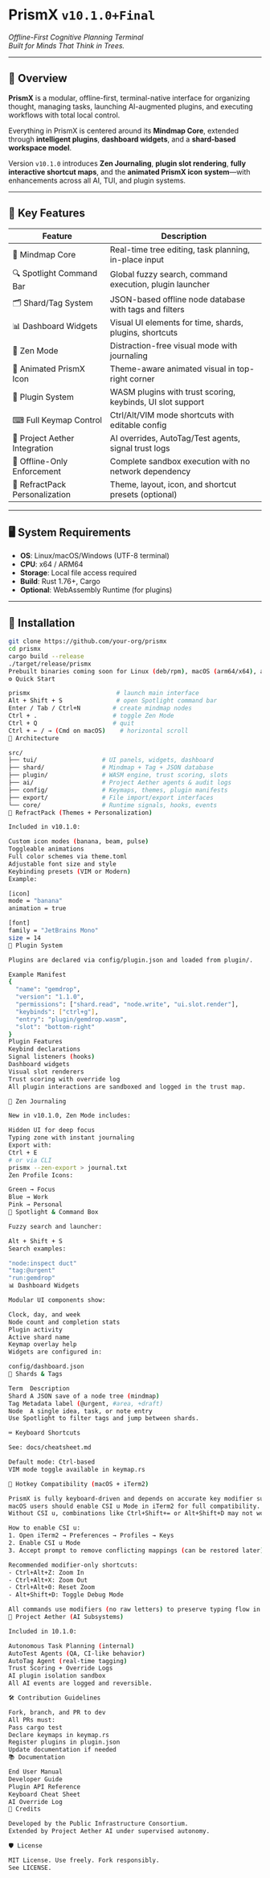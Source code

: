# PrismX `v10.1.0+Final`
_Offline-First Cognitive Planning Terminal_  
_Built for Minds That Think in Trees._

---

## 🌌 Overview

**PrismX** is a modular, offline-first, terminal-native interface for organizing thought, managing tasks, launching AI-augmented plugins, and executing workflows with total local control.  

Everything in PrismX is centered around its **Mindmap Core**, extended through **intelligent plugins**, **dashboard widgets**, and a **shard-based workspace model**.  

Version `v10.1.0` introduces **Zen Journaling**, **plugin slot rendering**, **fully interactive shortcut maps**, and the **animated PrismX icon system**—with enhancements across all AI, TUI, and plugin systems.

---

## 🚀 Key Features

| Feature                        | Description |
|-------------------------------|-------------|
| 🌳 Mindmap Core               | Real-time tree editing, task planning, in-place input |
| 🔍 Spotlight Command Bar      | Global fuzzy search, command execution, plugin launcher |
| 🗂 Shard/Tag System           | JSON-based offline node database with tags and filters |
| 📊 Dashboard Widgets          | Visual UI elements for time, shards, plugins, shortcuts |
| 🧘 Zen Mode                   | Distraction-free visual mode with journaling |
| 🍌 Animated PrismX Icon       | Theme-aware animated visual in top-right corner |
| 🔌 Plugin System              | WASM plugins with trust scoring, keybinds, UI slot support |
| ⌨ Full Keymap Control         | Ctrl/Alt/VIM mode shortcuts with editable config |
| 🧠 Project Aether Integration | AI overrides, AutoTag/Test agents, signal trust logs |
| 📴 Offline-Only Enforcement   | Complete sandbox execution with no network dependency |
| 🎨 RefractPack Personalization| Theme, layout, icon, and shortcut presets (optional) |

---

## 🖥 System Requirements

- **OS**: Linux/macOS/Windows (UTF-8 terminal)
- **CPU**: x64 / ARM64
- **Storage**: Local file access required
- **Build**: Rust 1.76+, Cargo
- **Optional**: WebAssembly Runtime (for plugins)

---

## 🔧 Installation

```bash
git clone https://github.com/your-org/prismx
cd prismx
cargo build --release
./target/release/prismx
Prebuilt binaries coming soon for Linux (deb/rpm), macOS (arm64/x64), and Windows.
⚙️ Quick Start

prismx                        # launch main interface
Alt + Shift + S               # open Spotlight command bar
Enter / Tab / Ctrl+N         # create mindmap nodes
Ctrl + .                     # toggle Zen Mode
Ctrl + Q                     # quit
Ctrl + ← / → (Cmd on macOS)    # horizontal scroll
🧱 Architecture

src/
├── tui/                  # UI panels, widgets, dashboard
├── shard/                # Mindmap + Tag + JSON database
├── plugin/               # WASM engine, trust scoring, slots
├── ai/                   # Project Aether agents & audit logs
├── config/               # Keymaps, themes, plugin manifests
├── export/               # File import/export interfaces
└── core/                 # Runtime signals, hooks, events
🎨 RefractPack (Themes + Personalization)

Included in v10.1.0:

Custom icon modes (banana, beam, pulse)
Toggleable animations
Full color schemes via theme.toml
Adjustable font size and style
Keybinding presets (VIM or Modern)
Example:

[icon]
mode = "banana"
animation = true

[font]
family = "JetBrains Mono"
size = 14
🔌 Plugin System

Plugins are declared via config/plugin.json and loaded from plugin/.

Example Manifest
{
  "name": "gemdrop",
  "version": "1.1.0",
  "permissions": ["shard.read", "node.write", "ui.slot.render"],
  "keybinds": ["ctrl+g"],
  "entry": "plugin/gemdrop.wasm",
  "slot": "bottom-right"
}
Plugin Features
Keybind declarations
Signal listeners (hooks)
Dashboard widgets
Visual slot renderers
Trust scoring with override log
All plugin interactions are sandboxed and logged in the trust map.

🧘 Zen Journaling

New in v10.1.0, Zen Mode includes:

Hidden UI for deep focus
Typing zone with instant journaling
Export with:
Ctrl + E
# or via CLI
prismx --zen-export > journal.txt
Zen Profile Icons:

Green → Focus
Blue → Work
Pink → Personal
🔭 Spotlight & Command Box

Fuzzy search and launcher:

Alt + Shift + S
Search examples:

"node:inspect duct"
"tag:@urgent"
"run:gemdrop"
📊 Dashboard Widgets

Modular UI components show:

Clock, day, and week
Node count and completion stats
Plugin activity
Active shard name
Keymap overlay help
Widgets are configured in:

config/dashboard.json
📂 Shards & Tags

Term  Description
Shard A JSON save of a node tree (mindmap)
Tag Metadata label (@urgent, #area, +draft)
Node  A single idea, task, or note entry
Use Spotlight to filter tags and jump between shards.

⌨ Keyboard Shortcuts

See: docs/cheatsheet.md

Default mode: Ctrl-based
VIM mode toggle available in keymap.rs

🔑 Hotkey Compatibility (macOS + iTerm2)

PrismX is fully keyboard-driven and depends on accurate key modifier support.
macOS users should enable CSI u Mode in iTerm2 for full compatibility.
Without CSI u, combinations like Ctrl+Shift+= or Alt+Shift+D may not work.

How to enable CSI u:
1. Open iTerm2 → Preferences → Profiles → Keys
2. Enable CSI u Mode
3. Accept prompt to remove conflicting mappings (can be restored later)

Recommended modifier-only shortcuts:
- Ctrl+Alt+Z: Zoom In
- Ctrl+Alt+X: Zoom Out
- Ctrl+Alt+0: Reset Zoom
- Alt+Shift+D: Toggle Debug Mode

All commands use modifiers (no raw letters) to preserve typing flow in Zen, Spotlight, and GemX.
🧠 Project Aether (AI Subsystems)

Included in 10.1.0:

Autonomous Task Planning (internal)
AutoTest Agents (QA, CI-like behavior)
AutoTag Agent (real-time tagging)
Trust Scoring + Override Logs
AI plugin isolation sandbox
All AI events are logged and reversible.

🛠 Contribution Guidelines

Fork, branch, and PR to dev
All PRs must:
Pass cargo test
Declare keymaps in keymap.rs
Register plugins in plugin.json
Update documentation if needed
📚 Documentation

End User Manual
Developer Guide
Plugin API Reference
Keyboard Cheat Sheet
AI Override Log
🧙 Credits

Developed by the Public Infrastructure Consortium.
Extended by Project Aether AI under supervised autonomy.

🛡 License

MIT License. Use freely. Fork responsibly.
See LICENSE.
